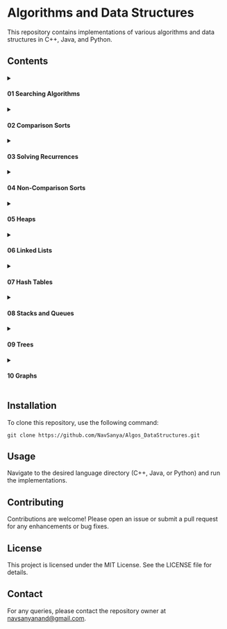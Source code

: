 # Algorithms and Data Structures
This repository contains implementations of various algorithms and data structures in C++, Java, and Python.

## Contents
<details>
<summary> <h4>01 Searching Algorithms</h2></summary>
<ul>
  <li><a href = "https://github.com/NavSanya/Algos_DataStructures/tree/main/01_Search/LinearSearch">Linear Search</a></li>
  <li><a href = "https://github.com/NavSanya/Algos_DataStructures/tree/main/01_Search/BinarySearch">Binary Search</a></li>
</ul>
</details>

<details>
<summary> <h4>02 Comparison Sorts</h4></summary>
<ul>
  <li><a href = "https://github.com/NavSanya/Algos_DataStructures/tree/main/02_ComparisonSorts/BubbleSort">Bubble Sort</a></li>
  <li><a href = "https://github.com/NavSanya/Algos_DataStructures/tree/main/02_ComparisonSorts/SelectionSort">Selection Sort</a></li>
  <li><a href = "https://github.com/NavSanya/Algos_DataStructures/tree/main/02_ComparisonSorts/InsertionSort">Insertion Sort</a></li>
  <li><a href = "https://github.com/NavSanya/Algos_DataStructures/tree/main/02_ComparisonSorts/Merge%20Sort">Merge Sort</a></li>
  <li><a href = "https://github.com/NavSanya/Algos_DataStructures/tree/main/02_ComparisonSorts/Quick%20Sort">Quick Sort</a></li>
</ul>
</details>

<details>
<summary> <h4>03 Solving Recurrences</h4></summary>
<ul>
  <li><a href = "https://github.com/NavSanya/Algos_DataStructures/blob/main/03_SolvingRecurrences/Iteration%20Method.pptx">Iteration Method</a></li>
  <li><a href = "https://github.com/NavSanya/Algos_DataStructures/blob/main/03_SolvingRecurrences/Master%20Method.pptx">Master Method</a></li>
  <li><a href = "https://github.com/NavSanya/Algos_DataStructures/blob/main/03_SolvingRecurrences/Substitution%20Method.pptx">Substitution Method</a></li>
  <li><a href = "https://github.com/NavSanya/Algos_DataStructures/blob/main/03_SolvingRecurrences/Tree%20Method.pptx">Tree Method</a></li>
</ul>
</details>

<details>
<summary> <h4>04 Non-Comparison Sorts</h4></summary>
<ul>
  <li><a href = "https://github.com/NavSanya/Algos_DataStructures/tree/main/04_Non-ComparisonSorts/Counting%20Sort">Counting Sort</a></li>
  <li><a href = "https://github.com/NavSanya/Algos_DataStructures/tree/main/04_Non-ComparisonSorts/Radix%20Sort">Radix Sort</a></li>
</details>

<details>
<summary> <h4>05 Heaps</h4></summary>
<ul>
  <li><a href = "https://github.com/NavSanya/Algos_DataStructures/tree/main/05_Heaps/Fibonacci%20Heaps">Fibonacci Heaps</a></li>
  <li><a href = "https://github.com/NavSanya/Algos_DataStructures/tree/main/05_Heaps/Max%20Heaps">Max Heaps</a></li>
</ul>
</details>

<details>
<summary> <h4>06 Linked Lists</h4></summary>
<ul>
  <li>Singly Linked List</li>
  <li>Double Linked List</li>
  <li>Circular Linked List</li>
</ul>
</details>

<details>
<summary> <h4>07 Hash Tables</h4></summary>
<ul>
  <li><a href = "https://github.com/NavSanya/Algos_DataStructures/tree/main/07_HashTables/Chaining">Chaining</a></li>
  <li><a href = "https://github.com/NavSanya/Algos_DataStructures/tree/main/07_HashTables/Open%20Addressing">Open Addressing</a></li>
</ul>
</details>

<details>
<summary> <h4>08 Stacks and Queues</h4></summary>
<ul>
  <li><a href = "https://github.com/NavSanya/Algos_DataStructures/tree/main/08_StacksAndQueues/Stacks">Stack</a></li>
  <li><a href = "https://github.com/NavSanya/Algos_DataStructures/tree/main/08_StacksAndQueues/Queues">Queue</a></li>
</ul>
</details>

<details>
<summary> <h4>09 Trees</h4></summary>
<ul>
  <li><a href = "https://github.com/NavSanya/Algos_DataStructures/tree/main/09_Trees/BFS%20and%20DFS">BFS and DFS</a></li>
  <li><a href = "https://github.com/NavSanya/Algos_DataStructures/tree/main/09_Trees/BST">Binary Search Tree</a></li>
  <li><a href = "https://github.com/NavSanya/Algos_DataStructures/tree/main/09_Trees/Red%20Black%20Trees">Red-Black Tree</a></li>
  <li><a href = "https://github.com/NavSanya/Algos_DataStructures/tree/main/09_Trees/Tree%20Traversal">Tree Traversal</a></li>
</ul>
</details>

<details>
<summary> <h4>10 Graphs</h4></summary>
<ul>
  <li><a href = "https://github.com/NavSanya/Algos_DataStructures/tree/main/10_Graphs/Traversal">Traversal</a></li>
  <li><a href = "https://github.com/NavSanya/Algos_DataStructures/tree/main/10_Graphs/Shortest%20Path">Shortest Path</a></li>
</ul>
</details>


## Installation
To clone this repository, use the following command:
```
git clone https://github.com/NavSanya/Algos_DataStructures.git
```

## Usage
Navigate to the desired language directory (C++, Java, or Python) and run the implementations.

## Contributing
Contributions are welcome! Please open an issue or submit a pull request for any enhancements or bug fixes.

## License
This project is licensed under the MIT License. See the LICENSE file for details.

## Contact
For any queries, please contact the repository owner at navsanyanand@gmail.com.


